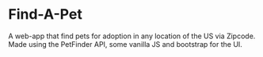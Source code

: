 # Find-A-Pet
A web-app that find pets for adoption in any location of the US via Zipcode. Made using the PetFinder API, some vanilla JS and bootstrap for the UI. 
